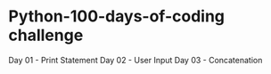 # Python-100-days-of-coding challenge

Day 01 - Print Statement
Day 02 - User Input
Day 03 - Concatenation
